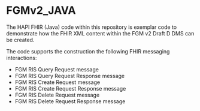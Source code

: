 # FGMv2_JAVA

The HAPI FHIR (Java) code within this repository is exemplar code to demonstrate how the FHIR XML content within the FGM v2 Draft D DMS can be created. 

The code supports the construction the following FHIR messaging interactions:

- FGM RIS Query Request message
- FGM RIS Query Request Response message
- FGM RIS Create Request message
- FGM RIS Create Request Response message
- FGM RIS Delete Request message
- FGM RIS Delete Request Response message
